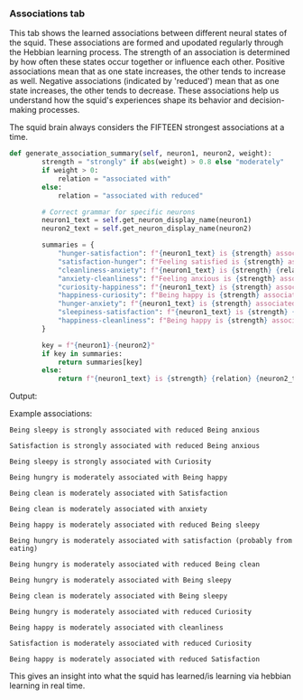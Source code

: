 ### Associations tab

This tab shows the learned associations between different neural states of the squid. These associations are formed and upodated regularly through the Hebbian learning process. The strength of an association is determined by how often these states occur together or influence each other. Positive associations mean that as one state increases, the other tends to increase as well. Negative associations (indicated by 'reduced') mean that as one state increases, the other tends to decrease. 
These associations help us understand how the squid's experiences shape its behavior and decision-making processes.

The squid brain always considers the FIFTEEN strongest associations at a time.

```python
def generate_association_summary(self, neuron1, neuron2, weight):
        strength = "strongly" if abs(weight) > 0.8 else "moderately"
        if weight > 0:
            relation = "associated with"
        else:
            relation = "associated with reduced"

        # Correct grammar for specific neurons
        neuron1_text = self.get_neuron_display_name(neuron1)
        neuron2_text = self.get_neuron_display_name(neuron2)

        summaries = {
            "hunger-satisfaction": f"{neuron1_text} is {strength} associated with satisfaction (probably from eating)",
            "satisfaction-hunger": f"Feeling satisfied is {strength} associated with reduced hunger",
            "cleanliness-anxiety": f"{neuron1_text} is {strength} {relation} anxiety",
            "anxiety-cleanliness": f"Feeling anxious is {strength} associated with reduced cleanliness",
            "curiosity-happiness": f"{neuron1_text} is {strength} associated with happiness",
            "happiness-curiosity": f"Being happy is {strength} associated with increased curiosity",
            "hunger-anxiety": f"{neuron1_text} is {strength} associated with increased anxiety",
            "sleepiness-satisfaction": f"{neuron1_text} is {strength} {relation} satisfaction",
            "happiness-cleanliness": f"Being happy is {strength} associated with cleanliness",
        }

        key = f"{neuron1}-{neuron2}"
        if key in summaries:
            return summaries[key]
        else:
            return f"{neuron1_text} is {strength} {relation} {neuron2_text}"
```

Output:

Example associations:

```
Being sleepy is strongly associated with reduced Being anxious

Satisfaction is strongly associated with reduced Being anxious

Being sleepy is strongly associated with Curiosity

Being hungry is moderately associated with Being happy

Being clean is moderately associated with Satisfaction

Being clean is moderately associated with anxiety

Being happy is moderately associated with reduced Being sleepy

Being hungry is moderately associated with satisfaction (probably from eating)

Being hungry is moderately associated with reduced Being clean

Being hungry is moderately associated with Being sleepy

Being clean is moderately associated with Being sleepy

Being hungry is moderately associated with reduced Curiosity

Being happy is moderately associated with cleanliness

Satisfaction is moderately associated with reduced Curiosity

Being happy is moderately associated with reduced Satisfaction
```

This gives an insight into what the squid has learned/is learning via hebbian learning in real time.
